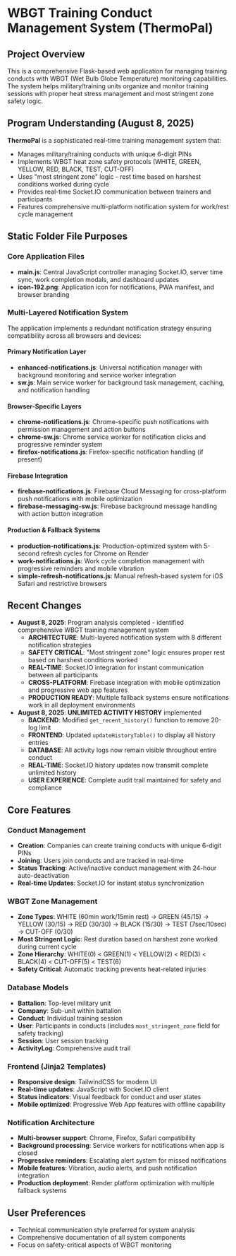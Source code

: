 # WBGT Training Conduct Management System (ThermoPal)

## Project Overview
This is a comprehensive Flask-based web application for managing training conducts with WBGT (Wet Bulb Globe Temperature) monitoring capabilities. The system helps military/training units organize and monitor training sessions with proper heat stress management and most stringent zone safety logic.

## Program Understanding (August 8, 2025)
**ThermoPal** is a sophisticated real-time training management system that:
- Manages military/training conducts with unique 6-digit PINs
- Implements WBGT heat zone safety protocols (WHITE, GREEN, YELLOW, RED, BLACK, TEST, CUT-OFF)
- Uses "most stringent zone" logic - rest time based on harshest conditions worked during cycle
- Provides real-time Socket.IO communication between trainers and participants
- Features comprehensive multi-platform notification system for work/rest cycle management

## Static Folder File Purposes

### Core Application Files
- **main.js**: Central JavaScript controller managing Socket.IO, server time sync, work completion modals, and dashboard updates
- **icon-192.png**: Application icon for notifications, PWA manifest, and browser branding

### Multi-Layered Notification System
The application implements a redundant notification strategy ensuring compatibility across all browsers and devices:

#### Primary Notification Layer
- **enhanced-notifications.js**: Universal notification manager with background monitoring and service worker integration
- **sw.js**: Main service worker for background task management, caching, and notification handling

#### Browser-Specific Layers
- **chrome-notifications.js**: Chrome-specific push notifications with permission management and action buttons
- **chrome-sw.js**: Chrome service worker for notification clicks and progressive reminder system
- **firefox-notifications.js**: Firefox-specific notification handling (if present)

#### Firebase Integration
- **firebase-notifications.js**: Firebase Cloud Messaging for cross-platform push notifications with mobile optimization
- **firebase-messaging-sw.js**: Firebase background message handling with action button integration

#### Production & Fallback Systems
- **production-notifications.js**: Production-optimized system with 5-second refresh cycles for Chrome on Render
- **work-notifications.js**: Work cycle completion management with progressive reminders and mobile vibration
- **simple-refresh-notifications.js**: Manual refresh-based system for iOS Safari and restrictive browsers

## Recent Changes
- **August 8, 2025**: Program analysis completed - identified comprehensive WBGT training management system
  - **ARCHITECTURE**: Multi-layered notification system with 8 different notification strategies
  - **SAFETY CRITICAL**: "Most stringent zone" logic ensures proper rest based on harshest conditions worked
  - **REAL-TIME**: Socket.IO integration for instant communication between all participants
  - **CROSS-PLATFORM**: Firebase integration with mobile optimization and progressive web app features
  - **PRODUCTION READY**: Multiple fallback systems ensure notifications work in all deployment environments
- **August 8, 2025**: **UNLIMITED ACTIVITY HISTORY** implemented
  - **BACKEND**: Modified `get_recent_history()` function to remove 20-log limit
  - **FRONTEND**: Updated `updateHistoryTable()` to display all history entries
  - **DATABASE**: All activity logs now remain visible throughout entire conduct
  - **REAL-TIME**: Socket.IO history updates now transmit complete unlimited history
  - **USER EXPERIENCE**: Complete audit trail maintained for safety and compliance

## Core Features

### Conduct Management
- **Creation**: Companies can create training conducts with unique 6-digit PINs
- **Joining**: Users join conducts and are tracked in real-time
- **Status Tracking**: Active/inactive conduct management with 24-hour auto-deactivation
- **Real-time Updates**: Socket.IO for instant status synchronization

### WBGT Zone Management
- **Zone Types**: WHITE (60min work/15min rest) → GREEN (45/15) → YELLOW (30/15) → RED (30/30) → BLACK (15/30) → TEST (7sec/10sec) → CUT-OFF (0/30)
- **Most Stringent Logic**: Rest duration based on harshest zone worked during current cycle
- **Zone Hierarchy**: WHITE(0) < GREEN(1) < YELLOW(2) < RED(3) < BLACK(4) < CUT-OFF(5) < TEST(6)
- **Safety Critical**: Automatic tracking prevents heat-related injuries

### Database Models
- **Battalion**: Top-level military unit
- **Company**: Sub-unit within battalion
- **Conduct**: Individual training session
- **User**: Participants in conducts (includes `most_stringent_zone` field for safety tracking)
- **Session**: User session tracking
- **ActivityLog**: Comprehensive audit trail

### Frontend (Jinja2 Templates)
- **Responsive design**: TailwindCSS for modern UI
- **Real-time updates**: JavaScript with Socket.IO client
- **Status indicators**: Visual feedback for conduct and user states
- **Mobile optimized**: Progressive Web App features with offline capability

### Notification Architecture
- **Multi-browser support**: Chrome, Firefox, Safari compatibility
- **Background processing**: Service workers for notifications when app is closed
- **Progressive reminders**: Escalating alert system for missed notifications
- **Mobile features**: Vibration, audio alerts, and push notification integration
- **Production deployment**: Render platform optimization with multiple fallback systems

## User Preferences
- Technical communication style preferred for system analysis
- Comprehensive documentation of all system components
- Focus on safety-critical aspects of WBGT monitoring